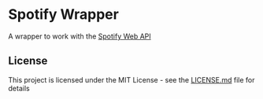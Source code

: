 # Spotify Wrapper

A wrapper to work with the [Spotify Web API](https://developer.spotify.com/documentation/web-api/)

## License

This project is licensed under the MIT License - see the [LICENSE.md](LICENSE.md) file for details